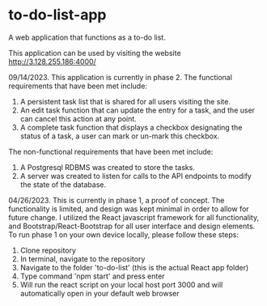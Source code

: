 # to-do-list-app
A web application that functions as a to-do list.

This application can be used by visiting the website http://3.128.255.186:4000/

09/14/2023.
This application is currently in phase 2. 
The functional requirements that have been met include:
  1. A persistent task list that is shared for all users visiting the site.
  2. An edit task function that can update the entry for a task, and the user can cancel this action at any point.
  3. A complete task function that displays a checkbox designating the status of a task, a user can mark or un-mark this checkbox.

The non-functional requirements that have been met include:
  1. A Postgresql RDBMS was created to store the tasks.
  2. A server was created to listen for calls to the API endpoints to modify the state of the database.

04/26/2023.
This is currently in phase 1, a proof of concept. The functionality is limited, and design was kept minimal in order to allow for future change.
I utilized the React javascript framework for all functionality, and Bootstrap/React-Bootstrap for all user interface and design elements.
To run phase 1 on your own device locally, please follow these steps:
  1. Clone repository
  2. In terminal, navigate to the repository
  3. Navigate to the folder 'to-do-list' (this is the actual React app folder)
  4. Type command 'npm start' and press enter
  5. Will run the react script on your local host port 3000 and will automatically open in your default web browser
